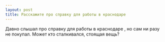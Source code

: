 ```yaml
---
layout: post 
title: Расскажите про справку для работы в краснодаре 
--- 
```

Давно слышал про справку для работы в краснодаре , но сам ни разу не покупал. Может кто сталкивался, стоящая вещь?